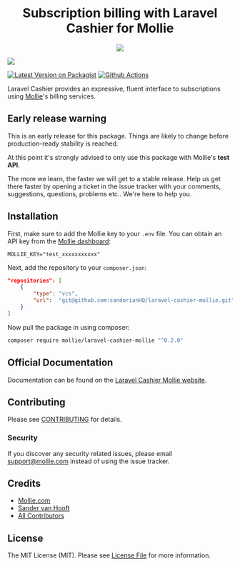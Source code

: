 <h1 align="center">Subscription billing with Laravel Cashier for Mollie</h1>
<p align="center">
  <img src="https://sandorianhq.github.io/laravel-cashier-mollie/assets/img/laravelcashiermollie.a7bde0e4.jpg"/>
</p>


<img src="https://info.mollie.com/hubfs/github/laravel-cashier/editorLaravel.jpg" />

[![Latest Version on Packagist](https://img.shields.io/packagist/v/sandorianHQ/laravel-cashier-mollie.svg?style=flat-square)](https://packagist.org/packages/sandorianHQ/laravel-cashier-mollie)
[![Github Actions](https://github.com/sandorianHQ/laravel-cashier-mollie/workflows/tests/badge.svg)](https://github.com/sandorianHQ/laravel-cashier-mollie/actions)

Laravel Cashier provides an expressive, fluent interface to subscriptions using [Mollie](https://www.mollie.com)'s billing services.

## Early release warning

This is an early release for this package. Things are likely to change before production-ready stability is reached.

At this point it's strongly advised to only use this package with Mollie's **test API**.

The more we learn, the faster we will get to a stable release. Help us get there faster by opening a ticket in the issue
tracker with your comments, suggestions, questions, problems etc.. We're here to help you.

## Installation

First, make sure to add the Mollie key to your `.env` file. You can obtain an API key from the [Mollie dashboard](https://www.mollie.com/dashboard/developers/api-keys):

```dotenv
MOLLIE_KEY="test_xxxxxxxxxxx"
```

Next, add the repository to your `composer.json`:

```json
"repositories": [
    {
        "type": "vcs",
        "url":  "git@github.com:sandorianHQ/laravel-cashier-mollie.git"
    }
]
```

Now pull the package in using composer:

```bash
composer require mollie/laravel-cashier-mollie "^0.2.0"
```

## Official Documentation
Documentation can be found on the [Laravel Cashier Mollie website](https://sandorianhq.github.io/laravel-cashier-mollie/).

## Contributing

Please see [CONTRIBUTING](CONTRIBUTING.md) for details.

### Security

If you discover any security related issues, please email support@mollie.com instead of using the issue tracker.

## Credits

- [Mollie.com](https://www.mollie.com)
- [Sander van Hooft](https://github.com/sandervanhooft)
- [All Contributors](../../contributors)

## License

The MIT License (MIT). Please see [License File](LICENSE.md) for more information.
